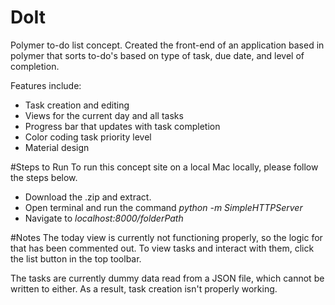 # DoIt
Polymer to-do list concept. Created the front-end of an application based in polymer that sorts to-do's based on type of task, due date, and level of completion.

Features include:
* Task creation and editing
* Views for the current day and all tasks
* Progress bar that updates with task completion
* Color coding task priority level
* Material design

#Steps to Run
To run this concept site on a local Mac locally, please follow the steps below.
* Download the .zip and extract.
* Open terminal and run the command <i>python -m SimpleHTTPServer</i>
* Navigate to <i>localhost:8000/folderPath</i>

#Notes
The today view is currently not functioning properly, so the logic for that has been commented out. To view tasks and interact with them, click the list button in the top toolbar.

The tasks are currently dummy data read from a JSON file, which cannot be written to either. As a result, task creation isn't properly working.

